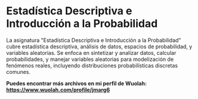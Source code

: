 # Estadística Descriptiva e Introducción a la Probabilidad

La asignatura "Estadística Descriptiva e Introducción a la Probabilidad" cubre estadística descriptiva, análisis de datos, espacios de probabilidad, y variables aleatorias. Se enfoca en sintetizar y analizar datos, calcular probabilidades, y manejar variables aleatorias para modelización de fenómenos reales, incluyendo distribuciones probabilísticas discretas comunes.

**Puedes encontrar más archivos en mi perfil de Wuolah: https://www.wuolah.com/profile/jmarg6**
